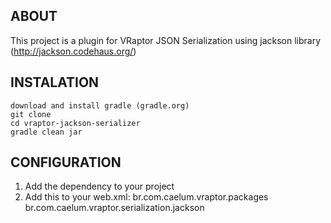 ## ABOUT
 
This project is a plugin for VRaptor JSON Serialization using jackson library (http://jackson.codehaus.org/)

## INSTALATION

    download and install gradle (gradle.org)
    git clone 
    cd vraptor-jackson-serializer
    gradle clean jar

## CONFIGURATION

1. Add the dependency to your project
2. Add this to your web.xml:
        <context-param>
            <param-name>br.com.caelum.vraptor.packages</param-name>
            <param-value>br.com.caelum.vraptor.serialization.jackson</param-value>
        </context-param>